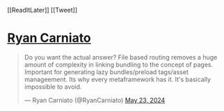 [[ReadItLater]] [[Tweet]]

# [Ryan Carniato](https://twitter.com/RyanCarniato/status/1793709824620015900)

> Do you want the actual answer? File based routing removes a huge amount of complexity in linking bundling to the concept of pages. Important for generating lazy bundles/preload tags/asset manageement. Its why every metaframework has it. It's basically impossible to avoid.
> 
> — Ryan Carniato (@RyanCarniato) [May 23, 2024](https://twitter.com/RyanCarniato/status/1793709824620015900?ref_src=twsrc%5Etfw)